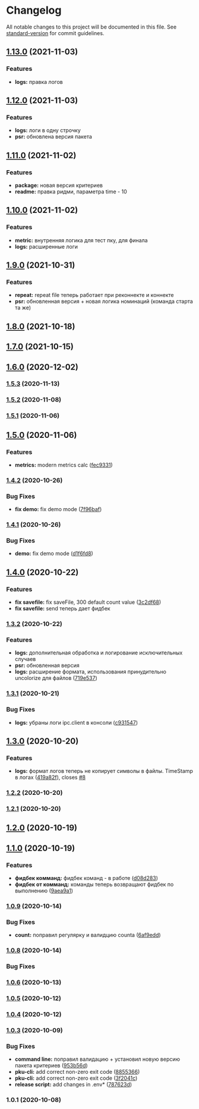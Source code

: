# Changelog

All notable changes to this project will be documented in this file. See [standard-version](https://github.com/conventional-changelog/standard-version) for commit guidelines.

## [1.13.0](https://github.com/upgreat-readable/pku/compare/v1.0.7...v1.13.0) (2021-11-03)

### Features

-   **logs:** правка логов

## [1.12.0](https://github.com/upgreat-readable/pku/compare/v1.0.7...v1.12.0) (2021-11-03)

### Features

-   **logs:** логи в одну строчку
-   **psr:** обновлена версия пакета

## [1.11.0](https://github.com/upgreat-readable/pku/compare/v1.0.7...v1.11.0) (2021-11-02)

### Features

-   **package:** новая версия критериев
-   **readme:** правка ридми, параметра time - 10

## [1.10.0](https://github.com/upgreat-readable/pku/compare/v1.0.7...v1.10.0) (2021-11-02)

### Features

-   **metric:** внутренняя логика для тест пку, для финала
-   **logs:** расширенные логи

## [1.9.0](https://github.com/upgreat-readable/pku/compare/v1.0.7...v1.9.0) (2021-10-31)

### Features

-   **repeat:** repeat file теперь работает при реконнекте и коннекте
-   **psr:** обновленная версия + новая логика номинаций (команда старта та же)

## [1.8.0](https://github.com/upgreat-readable/pku/compare/v1.0.7...v1.8.0) (2021-10-18)

## [1.7.0](https://github.com/upgreat-readable/pku/compare/v1.0.7...v1.7.0) (2021-10-15)

## [1.6.0](https://github.com/upgreat-readable/pku/compare/v1.0.7...v1.6.0) (2020-12-02)

### [1.5.3](https://github.com/upgreat-readable/pku/compare/v1.0.7...v1.5.3) (2020-11-13)

### [1.5.2](https://github.com/upgreat-readable/pku/compare/v1.0.7...v1.5.2) (2020-11-08)

### [1.5.1](https://github.com/upgreat-readable/pku/compare/v1.0.7...v1.5.1) (2020-11-06)

## [1.5.0](https://github.com/upgreat-readable/pku/compare/v1.0.7...v1.5.0) (2020-11-06)

### Features

-   **metrics:** modern metrics calc ([fec9331](https://github.com/upgreat-readable/pku/commit/fec933191ca57a020b7634e3054a62de36635484))

### [1.4.2](https://github.com/upgreat-readable/pku/compare/v1.0.7...v1.4.2) (2020-10-26)

### Bug Fixes

-   **fix demo:** fix demo mode ([7f96baf](https://github.com/upgreat-readable/pku/commit/7f96baf3294ab4d9159ae698d42c1b5fb4a29323))

### [1.4.1](https://github.com/upgreat-readable/pku/compare/v1.0.7...v1.4.1) (2020-10-26)

### Bug Fixes

-   **demo:** fix demo mode ([d1f6fd8](https://github.com/upgreat-readable/pku/commit/d1f6fd87b1bea04df53e3a279c5c85ff23527c64))

## [1.4.0](https://github.com/upgreat-readable/pku/compare/v1.0.7...v1.4.0) (2020-10-22)

### Features

-   **fix savefile:** fix saveFile, 300 default count value ([3c2df68](https://github.com/upgreat-readable/pku/commit/3c2df681e9eed09969e8a886c5d8ce1f71eadbfc))
-   **fix savefile:** send теперь дает фидбек

### [1.3.2](https://github.com/upgreat-readable/pku/compare/v1.0.7...v1.3.2) (2020-10-22)

### Features

-   **logs:** дополнительная обработка и логирование исключительных случаев
-   **psr:** обновленная версия
-   **logs:** расширение формата, использования принудительно uncolorize для файлов ([719e537](https://github.com/upgreat-readable/pku/commit/719e5375b26a14cc9ce16e667e304c054065ef22))

### [1.3.1](https://github.com/upgreat-readable/pku/compare/v1.0.7...v1.3.1) (2020-10-21)

### Bug Fixes

-   **logs:** убраны логи ipc.client в консоли ([c931547](https://github.com/upgreat-readable/pku/commit/c93154759da6792f591088cbb1bb0dad9ebbc7e8))

## [1.3.0](https://github.com/upgreat-readable/pku/compare/v1.0.7...v1.3.0) (2020-10-20)

### Features

-   **logs:** формат логов теперь не копирует символы в файлы. TimeStamp в логах ([419a82f](https://github.com/upgreat-readable/pku/commit/419a82f77d0c4132cff3f09668e31f2058edd18d)), closes [#8](https://github.com/upgreat-readable/pku/issues/8)

### [1.2.2](https://github.com/upgreat-readable/pku/compare/v1.0.7...v1.2.2) (2020-10-20)

### [1.2.1](https://github.com/upgreat-readable/pku/compare/v1.0.7...v1.2.1) (2020-10-20)

## [1.2.0](https://github.com/upgreat-readable/pku/compare/v1.0.7...v1.2.0) (2020-10-19)

## [1.1.0](https://github.com/upgreat-readable/pku/compare/v1.0.7...v1.1.0) (2020-10-19)

### Features

-   **фидбек комманд:** фидбек команд - в работе ([d08d283](https://github.com/upgreat-readable/pku/commit/d08d2834bdfa540196a7e8d804decf3902b42cb1))
-   **фидбек от комманд:** команды теперь возвращают фидбек по выполнению ([9aea9a1](https://github.com/upgreat-readable/pku/commit/9aea9a1c9d58f140bae9cf491955dfb5b0d9a0fe))

### [1.0.9](https://github.com/upgreat-readable/pku/compare/v1.0.7...v1.0.9) (2020-10-14)

### Bug Fixes

-   **count:** поправил регулярку и валидцию counta ([6af9edd](https://github.com/upgreat-readable/pku/commit/6af9edd7b2350fd1718fbf5d170c0070f51e9442))

### [1.0.8](https://github.com/upgreat-readable/pku/compare/v1.0.7...v1.0.8) (2020-10-14)

### Bug Fixes

### [1.0.6](https://github.com/upgreat-readable/pku/compare/v1.0.4...v1.0.6) (2020-10-13)

### [1.0.5](https://github.com/upgreat-readable/pku/compare/v1.0.4...v1.0.5) (2020-10-12)

### [1.0.4](https://github.com/upgreat-readable/pku/compare/v1.0.3...v1.0.4) (2020-10-12)

### [1.0.3](https://github.com/upgreat-readable/pku/compare/v1.0.2...v1.0.3) (2020-10-09)

### Bug Fixes

-   **command line:** поправил валидацию + установил новую версию пакета критериев ([953b56d](https://github.com/upgreat-readable/pku/commit/953b56d63bb130fdaae43315adce3f9964355792))
-   **pku-cli:** add correct non-zero exit code ([8855366](https://github.com/upgreat-readable/pku/commit/88553663db4094d38b2d5915663444bc2cfa3089))
-   **pku-cli:** add correct non-zero exit code ([3f2041c](https://github.com/upgreat-readable/pku/commit/3f2041cf08919d8432e1f97b5dbbfb6d041e32df))
-   **release script:** add changes in .env\* ([787623d](https://github.com/upgreat-readable/pku/commit/787623d88bb997e6c0dd4de8fba59eaded331b96))

### 1.0.1 (2020-10-08)
